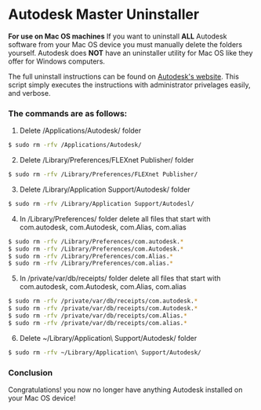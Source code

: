 # Autodesk Master Uninstaller

**For use on Mac OS machines**
If you want to uninstall **ALL** Autodesk software from your Mac OS device you must manually delete the folders yourself. Autodesk does **NOT** have an uninstaller utility for Mac OS like they offer for Windows computers.

The full uninstall instructions can be found on [Autodesk's website](https://knowledge.autodesk.com/support/maya/troubleshooting/caas/sfdcarticles/sfdcarticles/Clean-uninstall-of-Autodesk-software-on-Mac-OS-X.html).
This script simply executes the instructions with administrator privelages easily, and verbose. 

### The commands are as follows:

1. Delete /Applications/Autodesk/ folder 
```bash
$ sudo rm -rfv /Applications/Autodesk/
```
2. Delete /Library/Preferences/FLEXnet Publisher/ folder 
```bash
$ sudo rm -rfv /Library/Preferences/FLEXnet Publisher/
```
3. Delete /Library/Application Support/Autodesk/ folder 
```bash
$ sudo rm -rfv /Library/Application Support/Autodesl/
```
4. In /Library/Preferences/ folder delete all files that start with com.autodesk, com.Autodesk, com.Alias, com.alias 
```bash
$ sudo rm -rfv /Library/Preferences/com.autodesk.*
$ sudo rm -rfv /Library/Preferences/com.Autodesk.*
$ sudo rm -rfv /Library/Preferences/com.Alias.*
$ sudo rm -rfv /Library/Preferences/com.alias.*
```
5. In /private/var/db/receipts/ folder delete all files that start with com.autodesk, com.Autodesk, com.Alias, com.alias 
```bash
$ sudo rm -rfv /private/var/db/receipts/com.autodesk.*
$ sudo rm -rfv /private/var/db/receipts/com.Autodesk.*
$ sudo rm -rfv /private/var/db/receipts/com.Alias.*
$ sudo rm -rfv /private/var/db/receipts/com.alias.*
```
6. Delete ~/Library/Application\ Support/Autodesk/  folder
```bash
$ sudo rm -rfv ~/Library/Application\ Support/Autodesk/
```

### Conclusion

Congratulations! you now no longer have anything Autodesk installed on your Mac OS device!

